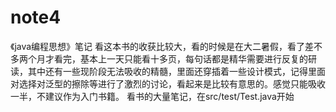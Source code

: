 # note4
《java编程思想》笔记
看这本书的收获比较大，看的时候是在大二暑假，看了差不多两个月才看完，基本上一天只能看十多页，每句话都是精华需要进行反复的研读，其中还有一些现阶段无法吸收的精髓，里面还穿插着一些设计模式，记得里面对选择对泛型的擦除等进行了激烈的讨论，看起来是比较有意思的。感觉只能吸收一半，不建议作为入门书籍。
看书的大量笔记，在src/test/Test.java开始
